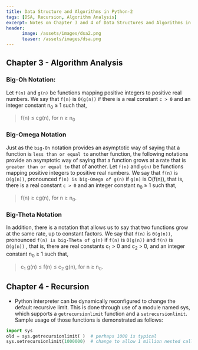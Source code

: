 ```yaml
---
title: Data Structure and Algorithms in Python-2
tags: [DSA, Recursion, Algorithm Analysis]
excerpt: Notes on Chapter 3 and 4 of Data Structures and Algorithms in Python by Michael T. Goodrich, Roberto Tamassia, Michael H. Goldwasser.
header:
      image: /assets/images/dsa2.png
      teaser: /assets/images/dsa.png
---
```


## Chapter 3 - Algorithm Analysis
### Big-Oh Notation:
Let `f(n)` and `g(n)` be functions mapping positive integers to positive real numbers.
We say that `f(n)` is `O(g(n))` if there is a real constant `c > 0` and an integer constant
n<sub>0</sub> ≥ 1 such that,
> f(n) ≤ cg(n), for n ≥ n<sub>0</sub>

### Big-Omega Notation
Just as the `big-Oh` notation provides an asymptotic way of saying that a function is
`less than or equal to` another function, the following notations provide an asymptotic way of saying that a function grows at a rate that is `greater than or equal to`
that of another.
Let `f(n)` and `g(n)` be functions mapping positive integers to positive real numbers. We say that `f(n)` is `Ω(g(n))`, pronounced 
`f(n) is big-Omega of g(n)` 
if `g(n)` is O(f(n)), that is, there is a real constant `c > 0` and an integer constant n<sub>0</sub> ≥ 1 such that,
> f(n) ≥ cg(n), for n ≥ n<sub>0</sub>.

### Big-Theta Notation
In addition, there is a notation that allows us to say that two functions grow at the
same rate, up to constant factors. We say that `f(n)` is `Θ(g(n))`, pronounced `f(n) is big-Theta of g(n)` if `f(n)` is `O(g(n))` and `f(n)` is `Ω(g(n))` , that is, there are real
constants c<sub>1</sub> > 0 and c<sub>2</sub> > 0, and an integer constant n<sub>0</sub> ≥ 1 such that,
> c<sub>1</sub> g(n) ≤ f(n) ≤ c<sub>2</sub> g(n), for n ≥ n<sub>0</sub>.

## Chapter 4 - Recursion
* Python interpreter can be dynamically reconfigured to change
the default recursive limit. This is done through use of a module named sys, which
supports a `getrecursionlimit` function and a `setrecursionlimit`. Sample usage of
those functions is demonstrated as follows:
```python
import sys
old = sys.getrecursionlimit( )  # perhaps 1000 is typical
sys.setrecursionlimit(1000000)  # change to allow 1 million nested calls
```